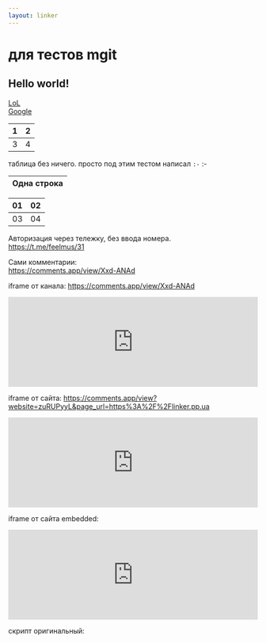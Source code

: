 ```yaml
---
layout: linker
---
```


# для тестов mgit
## Hello world!
[LoL](/)  
[Google](http://google.com)

1 | 2
:-|-:
3 | 4

таблица без ничего. просто под этим тестом написал `:-`
:-


|Одна строка|
|:-:|

|01|02|
|:-|-:|
|03|04|

Авторизация через тележку, без ввода номера.  
<https://t.me/feelmus/31>

Сами комментарии:  
<https://comments.app/view/Xxd-ANAd>

iframe от канала: <https://comments.app/view/Xxd-ANAd>  
<iframe src="https://comments.app/view/Xxd-ANAd" width="100%" height="0" frameborder="0" scrolling="no" style="overflow: hidden; border: none; height: 182px;"></iframe>

iframe от сайта: <https://comments.app/view?website=zuRUPyyL&page_url=https%3A%2F%2Flinker.pp.ua>  
<iframe src="https://comments.app/view?website=zuRUPyyL&page_url=https%3A%2F%2Flinker.pp.ua" width="100%" height="0" frameborder="0" scrolling="no" style="overflow: hidden; border: none; height: 182px;"></iframe>

iframe от сайта embedded:  
<iframe id="comments-app-zuRUPyyL-12222" src="https://comments.app/embed/view?website=zuRUPyyL&amp;page_url=https%3A%2F%2Flinker.pp.ua%2Fbeta%2F&amp;origin=https%3A%2F%2Flinker.pp.ua&amp;page_title=mgit&amp;limit=5" width="100%" height="0" frameborder="0" scrolling="no" style="overflow: hidden; border: none; height: 182px;"></iframe>

скрипт оригинальный:  
<script async src="https://comments.app/js/widget.js?2" data-comments-app-website="zuRUPyyL" data-limit="5"></script>
